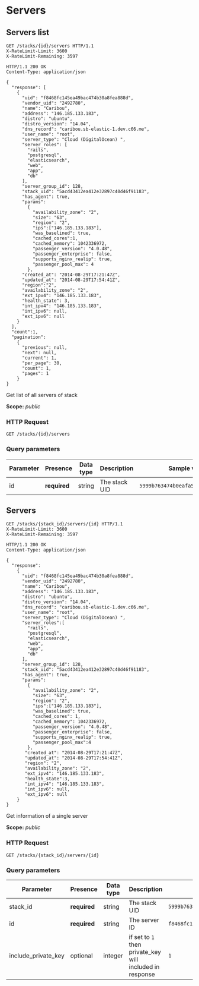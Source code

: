 # Servers

## Servers list

```http
GET /stacks/{id}/servers HTTP/1.1
X-RateLimit-Limit: 3600
X-RateLimit-Remaining: 3597
```

```http
HTTP/1.1 200 OK
Content-Type: application/json

{
  "response": [
    {
      "uid": "f8468fc145ea49bac474b30a8fea888d",
      "vendor_uid": "2492780",
      "name": "Caribou",
      "address": "146.185.133.183",
      "distro": "ubuntu",
      "distro_version": "14.04",
      "dns_record": "caribou.sb-elastic-1.dev.c66.me",
      "user_name": "root",
      "server_type": "Cloud (DigitalOcean) ",
      "server_roles": [
        "rails",
        "postgresql",
        "elasticsearch",
        "web",
        "app",
        "db"
      ],
      "server_group_id": 128,
      "stack_uid": "5acd43412ea412e32897c40d46f91183",
      "has_agent": true,
      "params":
        {
          "availability_zone": "2",
          "size": "63",
          "region": "2",
          "ips":["146.185.133.183"],
          "was_baselined": true,
          "cached_cores":1,
          "cached_memory": 1042336972,
          "passenger_version": "4.0.48",
          "passenger_enterprise": false,
          "supports_nginx_realip": true,
          "passenger_pool_max": 4
        },
      "created_at": "2014-08-29T17:21:47Z",
      "updated_at": "2014-08-29T17:54:41Z",
      "region":"2",
      "availability_zone": "2",
      "ext_ipv4": "146.185.133.183",
      "health_state": 3,
      "int_ipv4": "146.185.133.183",
      "int_ipv6": null,
      "ext_ipv6": null
    }
  ],
  "count":1,
  "pagination":
    {
      "previous": null,
      "next": null,
      "current": 1,
      "per_page": 30,
      "count": 1,
      "pages": 1
    }
}
```

Get list of all servers of stack

<aside class="notice">
<b>Scope:</b> <i>public</i>
</aside>

### HTTP Request

`GET /stacks/{id}/servers`

### Query parameters

Parameter | Presence | Data type | Description |  Sample value
--------- | ------- | ------- |----------- |  -------
id | **required** | string | The stack UID | `5999b763474b0eafa5fafb64bff0ba80`

## Servers

```http
GET /stacks/{stack_id}/servers/{id} HTTP/1.1
X-RateLimit-Limit: 3600
X-RateLimit-Remaining: 3597
```

```http
HTTP/1.1 200 OK
Content-Type: application/json

{
  "response":
    {
      "uid": "f8468fc145ea49bac474b30a8fea888d",
      "vendor_uid": "2492780",
      "name": "Caribou",
      "address": "146.185.133.183",
      "distro": "ubuntu",
      "distro_version": "14.04",
      "dns_record": "caribou.sb-elastic-1.dev.c66.me",
      "user_name": "root",
      "server_type": "Cloud (DigitalOcean) ",
      "server_roles":[
        "rails",
        "postgresql",
        "elasticsearch",
        "web",
        "app",
        "db"
      ],
      "server_group_id": 128,
      "stack_uid": "5acd43412ea412e32897c40d46f91183",
      "has_agent": true,
      "params":
        {
          "availability_zone": "2",
          "size": "63",
          "region": "2",
          "ips":["146.185.133.183"],
          "was_baselined": true,
          "cached_cores": 1,
          "cached_memory": 1042336972,
          "passenger_version": "4.0.48",
          "passenger_enterprise": false,
          "supports_nginx_realip": true,
          "passenger_pool_max":4
        },
       "created_at": "2014-08-29T17:21:47Z",
       "updated_at": "2014-08-29T17:54:41Z",
       "region": "2",
       "availability_zone": "2",
       "ext_ipv4": "146.185.133.183",
       "health_state":3,
       "int_ipv4": "146.185.133.183",
       "int_ipv6": null,
       "ext_ipv6": null
    }
}
```

Get information of a single server

<aside class="notice">
<b>Scope:</b> <i>public</i>
</aside>

### HTTP Request

`GET /stacks/{stack_id}/servers/{id}`

### Query parameters

Parameter | Presence | Data type | Description |  Sample value
--------- | ------- | ------- |----------- |  -------
stack_id | **required** | string | The stack UID | `5999b763474b0eafa5fafb64bff0ba80`
id | **required** | string | The server ID | `f8468fc145ea49bac474b30a8fea888d`
include_private_key | optional | integer | if set to `1` then private_key will included in response | `1`
